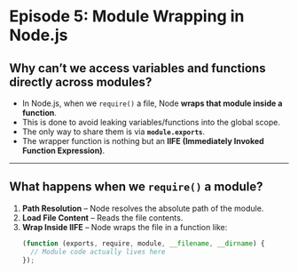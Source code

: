 # Episode 5: Module Wrapping in Node.js

## Why can’t we access variables and functions directly across modules?
- In Node.js, when we `require()` a file, Node **wraps that module inside a function**.
- This is done to avoid leaking variables/functions into the global scope.
- The only way to share them is via **`module.exports`**.
- The wrapper function is nothing but an **IIFE (Immediately Invoked Function Expression)**.

---

## What happens when we `require()` a module?
1. **Path Resolution** – Node resolves the absolute path of the module.
2. **Load File Content** – Reads the file contents.
3. **Wrap Inside IIFE** – Node wraps the file in a function like:
   ```js
   (function (exports, require, module, __filename, __dirname) {
     // Module code actually lives here
   });
